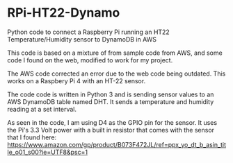 # RPi-HT22-Dynamo
Python code to connect a Raspberry Pi running an HT22 Temperature/Humidity sensor to DynamoDB in AWS

This code is based on a mixture of from sample code from AWS, and some code I found on the web, modified to work for my project. 

The AWS code corrected an error due to the web code being outdated. This works on a Raspbery Pi 4 with an HT-22 sensor. 

The code code is written in Python 3 and is sending sensor values to an AWS DynamoDB table named DHT. It sends a temperature and humidity reading at a set interval.

As seen in the code, I am using D4 as the GPIO pin for the sensor. It uses the Pi's 3.3 Volt power with a built in resistor that comes with the sensor that I found here: https://www.amazon.com/gp/product/B073F472JL/ref=ppx_yo_dt_b_asin_title_o01_s00?ie=UTF8&psc=1



